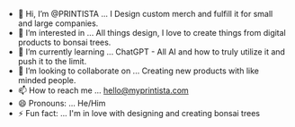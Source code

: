 - 👋 Hi, I’m @PRINTISTA ... I Design custom merch and fulfill it for small and large companies.
- 👀 I’m interested in ... All things design, I love to create things from digital products to bonsai trees. 
- 🌱 I’m currently learning ... ChatGPT - All AI and how to truly utilize it and push it to the limit.
- 💞️ I’m looking to collaborate on ... Creating new products with like minded people.
- 📫 How to reach me ... hello@myprintista.com  
- 😄 Pronouns: ... He/Him
- ⚡ Fun fact: ... I'm in love with designing and creating bonsai trees

<!---
PRINTISTA/PRINTISTA is a ✨ special ✨ repository because its `README.md` (this file) appears on your GitHub profile.
You can click the Preview link to take a look at your changes.
--->
